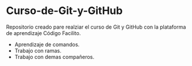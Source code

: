 # Curso-de-Git-y-GitHub
Repositorio creado pare realziar el curso de Git y GitHub con la plataforma de aprendizaje Código Facilito.
- Aprendizaje de comandos.
- Trabajo con ramas.
- Trabajo con demas compañeros.

